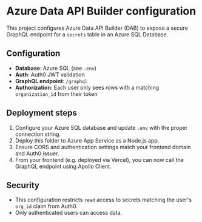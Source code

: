 # Azure Data API Builder configuration

This project configures Azure Data API Builder (DAB) to expose a secure GraphQL endpoint for a `secrets` table in an Azure SQL Database.

## Configuration

- **Database**: Azure SQL (see `.env`)
- **Auth**: Auth0 JWT validation
- **GraphQL endpoint**: `/graphql`
- **Authorization**: Each user only sees rows with a matching `organization_id` from their token

## Deployment steps

1. Configure your Azure SQL database and update `.env` with the proper connection string.
2. Deploy this folder to Azure App Service as a Node.js app.
3. Ensure CORS and authentication settings match your frontend domain and Auth0 issuer.
4. From your frontend (e.g. deployed via Vercel), you can now call the GraphQL endpoint using Apollo Client.

## Security

- This configuration restricts `read` access to secrets matching the user's `org_id` claim from Auth0.
- Only authenticated users can access data.